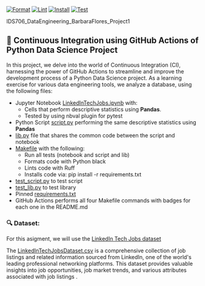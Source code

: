 [![Format](https://github.com/nogibjj/IDS706_DataEngineering_BarbaraFlores_Project1/actions/workflows/format.yml/badge.svg)](https://github.com/nogibjj/IDS706_DataEngineering_BarbaraFlores_Project1/actions/workflows/format.yml) [![Lint](https://github.com/nogibjj/IDS706_DataEngineering_BarbaraFlores_Project1/actions/workflows/lint.yml/badge.svg)](https://github.com/nogibjj/IDS706_DataEngineering_BarbaraFlores_Project1/actions/workflows/lint.yml) [![Install](https://github.com/nogibjj/IDS706_DataEngineering_BarbaraFlores_Project1/actions/workflows/install.yml/badge.svg)](https://github.com/nogibjj/IDS706_DataEngineering_BarbaraFlores_Project1/actions/workflows/install.yml) [![Test](https://github.com/nogibjj/IDS706_DataEngineering_BarbaraFlores_Project1/actions/workflows/test.yml/badge.svg)](https://github.com/nogibjj/IDS706_DataEngineering_BarbaraFlores_Project1/actions/workflows/test.yml)


IDS706_DataEngineering_BarbaraFlores_Project1
## 🤖 Continuous Integration using GitHub Actions of Python Data Science Project

In this project, we delve into the world of Continuous Integration (CI), harnessing the power of GitHub Actions to streamline and improve the development process of a Python Data Science project. 
As a learning exercise for various data engineering tools, we analyze a database, using the following files:

- Jupyter Notebook [LinkedInTechJobs.ipynb](https://github.com/nogibjj/IDS706_DataEngineering_BarbaraFlores_Project1/blob/main/LinkedInTechJobs.ipynb) with:
  - Cells that perform descriptive statistics using **Pandas**.
  - Tested by using nbval plugin for pytest
- Python Script [script.py](https://github.com/nogibjj/IDS706_DataEngineering_BarbaraFlores_Project1/blob/main/script.py) performing the same descriptive statistics using **Pandas**
- [lib.py](https://github.com/nogibjj/IDS706_DataEngineering_BarbaraFlores_Project1/blob/main/lib.py) file that shares the common code between the script and notebook
- [Makefile](https://github.com/nogibjj/IDS706_DataEngineering_BarbaraFlores_Project1/blob/main/Makefile) with the following:
  - Run all tests (notebook and script and lib)
  - Formats code with Python black
  - Lints code with Ruff
  - Installs code via:  pip install -r requirements.txt
- [test_script.py](https://github.com/nogibjj/IDS706_DataEngineering_BarbaraFlores_Project1/blob/main/test_script.py) to test script
- [test_lib.py](https://github.com/nogibjj/IDS706_DataEngineering_BarbaraFlores_Project1/blob/main/lib.py) to test library
- Pinned [requirements.txt](https://github.com/nogibjj/IDS706_DataEngineering_BarbaraFlores_Project1/blob/main/requirements.txt)
- GitHub Actions performs all four Makefile commands with badges for each one in the README.md

### 🔍 Dataset: 
For this asigment, we will use the [LinkedIn Tech Jobs dataset](https://www.kaggle.com/datasets/joebeachcapital/linkedin-jobs?resource=download&select=final_data.csv) 

The [LinkedInTechJobsDataset.csv](LinkedInTechJobsDataset.csv) is a comprehensive collection of job listings and related information sourced from LinkedIn, one of the world's leading professional networking platforms. This dataset provides valuable insights into job opportunities, job market trends, and various attributes associated with job listings .

